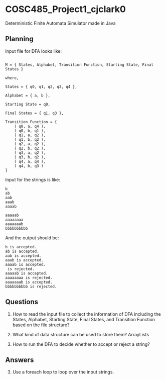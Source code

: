 # COSC485_Project1_cjclark0
 Deterministic Finite Automata Simulator made in Java


## Planning

Input file for DFA looks like:
```

M = { States, Alphabet, Transition Function, Starting State, Final States }

where, 

States = { q0, q1, q2, q3, q4 }, 

Alphabet = { a, b }, 

Starting State = q0, 

Final States = { q1, q3 },

Transition Function = {
	( q0, a, q4 ), 
	( q0, b, q1 ),
	( q1, a, q2 ),
	( q1, b, q2 ),
	( q2, a, q2 ), 
	( q2, b, q2 ),
	( q3, a, q2 ),
	( q3, b, q2 ),
	( q4, a, q4 ),
	( q4, b, q3 )
}

```
Input for the strings is like:
```
b
ab
aab
aaab
aaaab

aaaaab
aaaaaaaa
aaaaaaab
bbbbbbbbbb
```

And the output should be:
```
b is accepted.
ab is accepted.
aab is accepted.
aaab is accepted.
aaaab is accepted.
 is rejected.
aaaaab is accepted.
aaaaaaaa is rejected.
aaaaaaab is accepted.
bbbbbbbbbb is rejected.
```

## Questions

1. How to read the input file to collect the information of DFA including the States, Alphabet, Starting State, Final States, and Transition Function based on the file structure?


2. What kind of data structure can be used to store them?
ArrayLists


3. How to run the DFA to decide whether to accept or reject a string?

## Answers

3. Use a foreach loop to loop over the input strings.